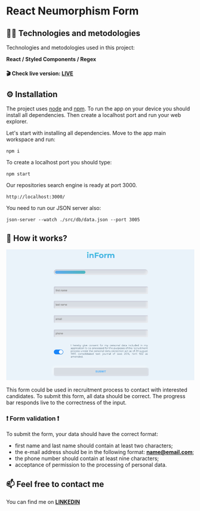 # React Neumorphism Form

## :technologist: Technologies and metodologies

Technologies and metodologies used in this project:

**React / Styled Components / Regex**

#### :clapper: Check live version: **[LIVE](https://rafalkazik.github.io/React-Neumorphism-Form/)**

## :gear: Installation

The project uses [node](https://nodejs.org/en/) and [npm](https://www.npmjs.com/). To run the app on your device you should install all dependencies. Then create a localhost port and run your web explorer.

Let's start with installing all dependencies. Move to the app main workspace and run:

    npm i

To create a localhost port you should type:

    npm start

Our repositories search engine is ready at port 3000.

    http://localhost:3000/

You need to run our JSON server also:

    json-server --watch ./src/db/data.json --port 3005

## :microscope: How it works?

![firstLook](./public/form-screen.png)

This form could be used in recruitment process to contact with interested candidates. To submit this form, all data should be correct. The progress bar responds live to the correctness of the input.

### :exclamation: Form validation :exclamation:

To submit the form, your data should have the correct format:

- first name and last name should contain at least two characters;
- the e-mail address should be in the following format: **name@email.com**;
- the phone number should contain at least nine characters;
- acceptance of permission to the processing of personal data.

## :mailbox: Feel free to contact me

You can find me on **[LINKEDIN](https://www.linkedin.com/in/rafa%C5%82-kazik-924b8710a/)**
